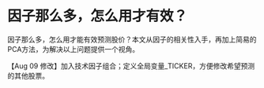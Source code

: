 # 因子那么多，怎么用才有效？

因子那么多，怎么用才能有效预测股价？本文从因子的相关性入手，再加上简易的PCA方法，为解决以上问题提供一个视角。  

【Aug 09 修改】加入技术因子组合；定义全局变量_TICKER，方便修改希望预测的其他股票。